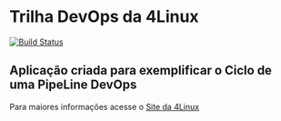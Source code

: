 # Trilha DevOps da 4Linux

<!-- Altere a Flag abaixo com sua URL do Travis -->
[![Build Status](https://travis-ci.org/wagnernascimentobr/DevOpsLab-HelloWorld.svg?branch=master)](https://travis-ci.org/wagnernascimentobr/DevOpsLab-HelloWorld)

## Aplicação criada para exemplificar o Ciclo de uma PipeLine DevOps


Para maiores informações acesse o [Site da 4Linux](https://www.4linux.com.br/cursos/devops)
